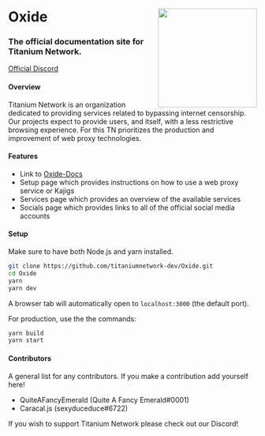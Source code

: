 # Oxide <img align="right" width="200px" src="https://raw.githubusercontent.com/titaniumnetwork-dev/Oxide/master/public/logo.png?raw"></img>

### The official documentation site for Titanium Network.

<a href="https://discord.gg/unblock">Official Discord</a>

#### Overview

Titanium Network is an organization dedicated to providing services related to bypassing internet censorship. Our projects expect to provide users, and itself, with a less restrictive browsing experience. For this TN prioritizes the production and improvement of web proxy technologies.

#### Features

- Link to [Oxide-Docs](https://github.com/titaniumnetwork-dev/Oxide-Docs)
- Setup page which provides instructions on how to use a web proxy service or Kajigs
- Services page which provides an overview of the available services
- Socials page which provides links to all of the official social media accounts

#### Setup

Make sure to have both Node.js and yarn installed.

```bash
git clone https://github.com/titaniumnetwork-dev/Oxide.git
cd Oxide
yarn
yarn dev
```

A browser tab will automatically open to `localhost:3000` (the default port).

For production, use the the commands:

```bash
yarn build
yarn start
```

#### Contributors

A general list for any contributors. If you make a contribution add yourself here!

- QuiteAFancyEmerald (Quite A Fancy Emerald#0001)
- Caracal.js (sexyduceduce#6722)

If you wish to support Titanium Network please check out our Discord!
